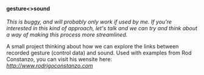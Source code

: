 #### gesture<>sound ####

_This is buggy, and will probably only work if used by me. If you're interested in this kind of approach, let's talk and we can try and think about a way of making this process more streamlined._

A small project thinking about how we can explore the links between recorded gesture (control data) and sound. Used with examples from Rod Constanzo, you can visit his wensite here: _http://www.rodrigoconstanzo.com_
